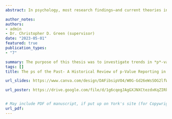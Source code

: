 ```yaml
---
abstract: In psychology, most research findings—and current theories informed by past research—rely on null hypothesis significance testing (NHST), a ubiquitous approach to statistical inference. However, despite its popularity, NHST is a limited and problematic approach, which puts into question the validity of a vast number of past research findings. The goal of the present thesis was to investigate two research practices—p-hacking and statistical misreporting—to determine if they were major issues within seven notable psychology journals. After running all research articles from 1945 to 2020 (spanning every five years) through *Statcheck* and plotting p-value distributions, p-hacking was observed to be a prevalent issue within particular years of published research and in specific research journals. It was also found that 14.7% of detected p-values were inconsistent with properly re-computed p-values, and that 3% of p-values were inconsistent such that it would alter the decision to reject (or retain) the null hypothesis. These findings suggest that the issue of p-hacking and statistical misreporting is cause for concern, and it warrants re-considering the reliability of past research findings.

author_notes:
authors:
- admin
- Dr. Christopher D. Green (supervisor)
date: "2023-05-01"
featured: true
publication_types:
- "7"

summary: The purpose of this thesis was to investigate trends in *p*-value reporting across a diverse selection of notable psychology journals, spanning every 5th year from several decades to 2020.
tags: []
title: The ps of the Past- A Historical Review of p-Value Reporting in Psychology

url_slides: https://www.canva.com/design/DAFibsipVO4/W0G-Gd26eWsSOG2lfWaQgA/view?utm_content=DAFibsipVO4&utm_campaign=designshare&utm_medium=link&utm_source=publishsharelink

url_poster: https://drive.google.com/file/d/1g6cqegJAgGXJNXCtezdxKqZIRk6yOHLP/view?usp=sharing


# May include PDF of manuscript, if put up on York's site (for Copywright concerns)
url_pdf: 
---
```

